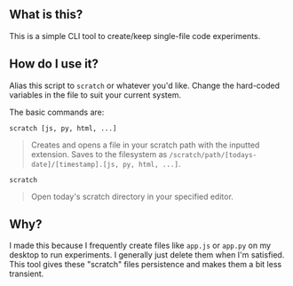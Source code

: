 ## What is this?

This is a simple CLI tool to create/keep single-file code experiments.

## How do I use it?

Alias this script to `scratch` or whatever you'd like. Change the hard-coded variables in the file to suit your current system.

The basic commands are:

`scratch [js, py, html, ...]`

> Creates and opens a file in your scratch path with the inputted extension. Saves to the filesystem as `/scratch/path/[todays-date]/[timestamp].[js, py, html, ...]`.

`scratch`

> Open today's scratch directory in your specified editor.

## Why?

I made this because I frequently create files like `app.js` or `app.py` on my desktop to run experiments. I generally just delete them when I'm satisfied. This tool gives these "scratch" files persistence and makes them a bit less transient. 

